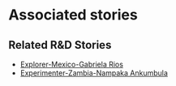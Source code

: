 # Associated stories

<!-- !!DO NOT REMOVE!! start autogenerated hyperlinks -->
## Related R&D Stories
- [Explorer\-Mexico\-Gabriela Rios](/stories/?doc=4_Gaby_Mexico-en-US)
- [Experimenter\-Zambia\-Nampaka Ankumbula](/stories/?doc=Nampaka_LQ-en-US)
<!-- !!DO NOT REMOVE!! end autogenerated hyperlinks -->